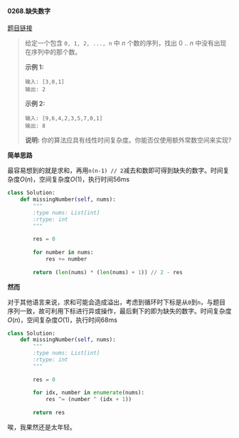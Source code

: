 #### 0268.缺失数字
[题目链接](https://leetcode-cn.com/problems/missing-number/)
> 给定一个包含 `0, 1, 2, ..., n` 中 *n* 个数的序列，找出 0 .. *n* 中没有出现在序列中的那个数。
>
> **示例 1:**
>
> ```
> 输入: [3,0,1]
> 输出: 2
> ```
>
> **示例 2:**
>
> ```
> 输入: [9,6,4,2,3,5,7,0,1]
> 输出: 8
> ```
>
> **说明:**
> 你的算法应具有线性时间复杂度。你能否仅使用额外常数空间来实现?

**简单思路**

最容易想到的就是求和，再用```n(n-1) // 2```减去和数即可得到缺失的数字。时间复杂度$O(n)$，空间复杂度$O(1)$，执行时间56ms

```python
class Solution:
    def missingNumber(self, nums):
        """
        :type nums: List[int]
        :rtype: int
        """
        
        res = 0
        
        for number in nums:
            res += number
        
        return (len(nums) * (len(nums) + 1)) // 2 - res
```

**然而**

对于其他语言来说，求和可能会造成溢出，考虑到循环时下标是从```0```到```n```，与题目序列一致，故可利用下标进行异或操作，最后剩下的即为缺失的数字。时间复杂度$O(n)$，空间复杂度$O(1)$，执行时间68ms

```python
class Solution:
    def missingNumber(self, nums):
        """
        :type nums: List[int]
        :rtype: int
        """
        
        res = 0
        
        for idx, number in enumerate(nums):
            res ^= (number ^ (idx + 1))
        
        return res
```

唉，我果然还是太年轻。